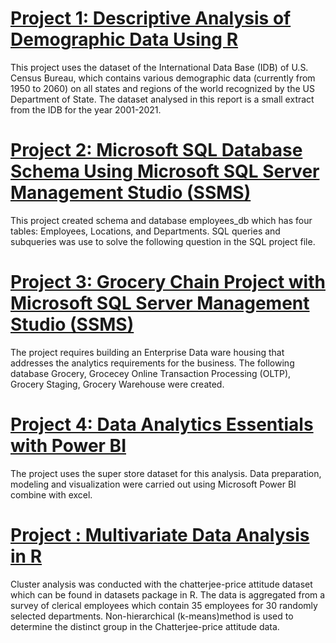 
# [Project 1: Descriptive Analysis of Demographic Data Using R](https://github.com/OpeyemiAyanwale/Descriptive-Analysis-of-Demographic-Data)

This project uses the dataset of the International Data Base (IDB) of U.S. Census Bureau, which contains various demographic data (currently from 1950 to 2060) on all states and regions of the world recognized by the US Department of State. The dataset analysed in this report is a small extract from the IDB for the year 2001-2021.


# [Project 2: Microsoft SQL Database Schema Using Microsoft SQL Server Management Studio (SSMS)](https://github.com/OpeyemiAyanwale/Microsoft-SQL-Database-Schema)

This project created schema and database employees_db which has four tables: Employees, Locations, and Departments. SQL queries and subqueries was use to solve the following question in the SQL project file.


# [Project 3: Grocery Chain Project with Microsoft SQL Server Management Studio (SSMS)](https://github.com/OpeyemiAyanwale/SQL-Query)

The project requires building an Enterprise Data ware housing that addresses the analytics requirements for the business. The following database Grocery, Grocecey Online Transaction Processing (OLTP), Grocery Staging, Grocery Warehouse were created.


# [Project 4: Data Analytics Essentials with Power BI](https://github.com/OpeyemiAyanwale/Data-Analytics-Essentials-with-Power-BI)

The project uses the super store dataset for this analysis. Data preparation, modeling and visualization were carried out using Microsoft Power BI combine with excel.


# [Project : Multivariate Data Analysis in R](https://github.com/OpeyemiAyanwale/Multivariate-Analysis-in-R)
Cluster analysis was conducted with the chatterjee-price attitude dataset which can be found in datasets package in R. The data is aggregated from a survey of clerical employees which contain 35 employees for 30 randomly selected departments. Non-hierarchical (k-means)method is used to determine the distinct group in the Chatterjee-price attitude data.
